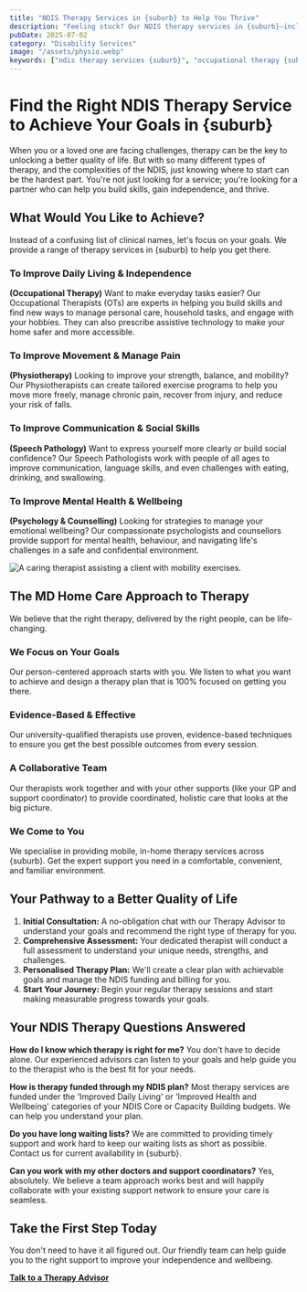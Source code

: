```yaml
---
title: "NDIS Therapy Services in {suburb} to Help You Thrive"
description: "Feeling stuck? Our NDIS therapy services in {suburb}—including OT, physio, and speech therapy—can help you gain independence and improve your quality of life. Find the right support."
pubDate: 2025-07-02
category: "Disability Services"
image: "/assets/physio.webp"
keywords: ["ndis therapy services {suburb}", "occupational therapy {suburb}", "physiotherapy {suburb}", "speech therapy {suburb}", "allied health"]
---
```


# Find the Right NDIS Therapy Service to Achieve Your Goals in {suburb}

When you or a loved one are facing challenges, therapy can be the key to unlocking a better quality of life. But with so many different types of therapy, and the complexities of the NDIS, just knowing where to start can be the hardest part. You're not just looking for a service; you're looking for a partner who can help you build skills, gain independence, and thrive.

## What Would You Like to Achieve?

Instead of a confusing list of clinical names, let's focus on your goals. We provide a range of therapy services in {suburb} to help you get there.

### To Improve Daily Living & Independence
**(Occupational Therapy)**
Want to make everyday tasks easier? Our Occupational Therapists (OTs) are experts in helping you build skills and find new ways to manage personal care, household tasks, and engage with your hobbies. They can also prescribe assistive technology to make your home safer and more accessible.

### To Improve Movement & Manage Pain
**(Physiotherapy)**
Looking to improve your strength, balance, and mobility? Our Physiotherapists can create tailored exercise programs to help you move more freely, manage chronic pain, recover from injury, and reduce your risk of falls.

### To Improve Communication & Social Skills
**(Speech Pathology)**
Want to express yourself more clearly or build social confidence? Our Speech Pathologists work with people of all ages to improve communication, language skills, and even challenges with eating, drinking, and swallowing.

### To Improve Mental Health & Wellbeing
**(Psychology & Counselling)**
Looking for strategies to manage your emotional wellbeing? Our compassionate psychologists and counsellors provide support for mental health, behaviour, and navigating life's challenges in a safe and confidential environment.

![A caring therapist assisting a client with mobility exercises.](/assets/physio.webp)

## The MD Home Care Approach to Therapy

We believe that the right therapy, delivered by the right people, can be life-changing.

### We Focus on Your Goals
Our person-centered approach starts with you. We listen to what you want to achieve and design a therapy plan that is 100% focused on getting you there.

### Evidence-Based & Effective
Our university-qualified therapists use proven, evidence-based techniques to ensure you get the best possible outcomes from every session.

### A Collaborative Team
Our therapists work together and with your other supports (like your GP and support coordinator) to provide coordinated, holistic care that looks at the big picture.

### We Come to You
We specialise in providing mobile, in-home therapy services across {suburb}. Get the expert support you need in a comfortable, convenient, and familiar environment.

## Your Pathway to a Better Quality of Life

1.  **Initial Consultation:** A no-obligation chat with our Therapy Advisor to understand your goals and recommend the right type of therapy for you.
2.  **Comprehensive Assessment:** Your dedicated therapist will conduct a full assessment to understand your unique needs, strengths, and challenges.
3.  **Personalised Therapy Plan:** We'll create a clear plan with achievable goals and manage the NDIS funding and billing for you.
4.  **Start Your Journey:** Begin your regular therapy sessions and start making measurable progress towards your goals.

## Your NDIS Therapy Questions Answered

**How do I know which therapy is right for me?**
You don't have to decide alone. Our experienced advisors can listen to your goals and help guide you to the therapist who is the best fit for your needs.

**How is therapy funded through my NDIS plan?**
Most therapy services are funded under the 'Improved Daily Living' or 'Improved Health and Wellbeing' categories of your NDIS Core or Capacity Building budgets. We can help you understand your plan.

**Do you have long waiting lists?**
We are committed to providing timely support and work hard to keep our waiting lists as short as possible. Contact us for current availability in {suburb}.

**Can you work with my other doctors and support coordinators?**
Yes, absolutely. We believe a team approach works best and will happily collaborate with your existing support network to ensure your care is seamless.

## Take the First Step Today

You don't need to have it all figured out. Our friendly team can help guide you to the right support to improve your independence and wellbeing.

**[Talk to a Therapy Advisor](/contact)**
